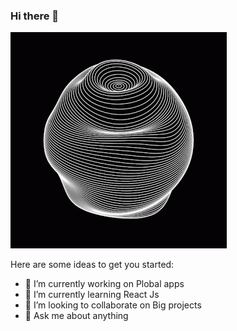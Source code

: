 ### Hi there 👋
[![](https://github.com/atah1r1/atah1r1/blob/main/satisfying.gif)](#)

Here are some ideas to get you started:
- 🔭 I’m currently working on Plobal apps
- 🌱 I’m currently learning React Js
- 👯 I’m looking to collaborate on Big projects
- 💬 Ask me about anything
